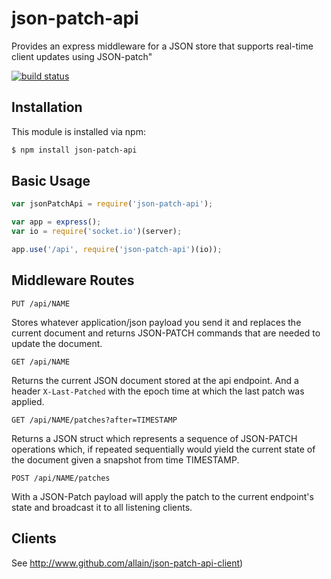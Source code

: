 # json-patch-api

Provides an express middleware for a JSON store that supports real-time client updates using JSON-patch"

[![build status](https://secure.travis-ci.org/allain/json-patch-api.png)](http://travis-ci.org/allain/json-patch-api)

## Installation

This module is installed via npm:

``` bash
$ npm install json-patch-api
```

## Basic Usage

``` js
var jsonPatchApi = require('json-patch-api');

var app = express();
var io = require('socket.io')(server);

app.use('/api', require('json-patch-api')(io));

```

## Middleware Routes

``` HTTP
PUT /api/NAME
```
Stores whatever application/json payload you send it and replaces the current document and returns JSON-PATCH commands that are needed to update the document.

```
GET /api/NAME
```
Returns the current JSON document stored at the api endpoint. And a header `X-Last-Patched` with the epoch time at which the last patch was applied.

```
GET /api/NAME/patches?after=TIMESTAMP
```
Returns a JSON struct which represents a sequence of JSON-PATCH operations which, if repeated sequentially would yield the current state of the document given a snapshot from time TIMESTAMP.

```
POST /api/NAME/patches
```
With a JSON-Patch payload will apply the patch to the current endpoint's state and broadcast it to all listening clients.

## Clients

See http://www.github.com/allain/json-patch-api-client)
